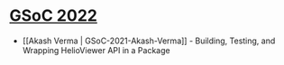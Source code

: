 # [GSoC 2022](https://summerofcode.withgoogle.com)

* [[Akash Verma | GSoC-2021-Akash-Verma]] - Building, Testing, and Wrapping HelioViewer API in a Package
